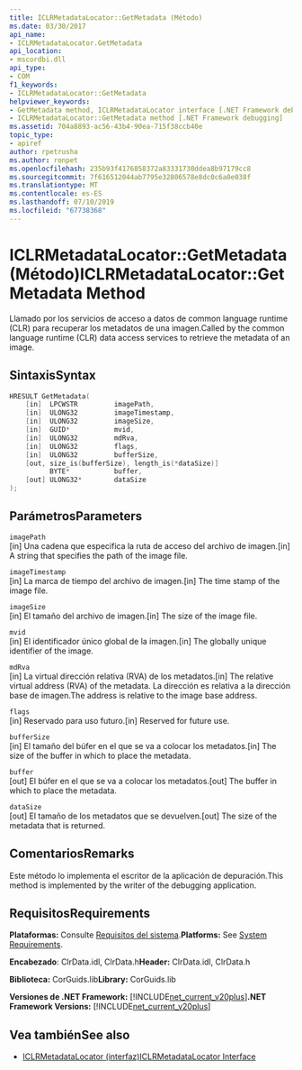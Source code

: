 ```yaml
---
title: ICLRMetadataLocator::GetMetadata (Método)
ms.date: 03/30/2017
api_name:
- ICLRMetadataLocator.GetMetadata
api_location:
- mscordbi.dll
api_type:
- COM
f1_keywords:
- ICLRMetadataLocator::GetMetadata
helpviewer_keywords:
- GetMetadata method, ICLRMetadataLocator interface [.NET Framework debugging]
- ICLRMetadataLocator::GetMetadata method [.NET Framework debugging]
ms.assetid: 704a8893-ac56-43b4-90ea-715f38ccb40e
topic_type:
- apiref
author: rpetrusha
ms.author: ronpet
ms.openlocfilehash: 235b93f4176858372a83331730ddea8b97179cc8
ms.sourcegitcommit: 7f616512044ab7795e32806578e8dc0c6a0e038f
ms.translationtype: MT
ms.contentlocale: es-ES
ms.lasthandoff: 07/10/2019
ms.locfileid: "67738368"
---
```

# <a name="iclrmetadatalocatorgetmetadata-method"></a><span data-ttu-id="d35bd-102">ICLRMetadataLocator::GetMetadata (Método)</span><span class="sxs-lookup"><span data-stu-id="d35bd-102">ICLRMetadataLocator::GetMetadata Method</span></span>
<span data-ttu-id="d35bd-103">Llamado por los servicios de acceso a datos de common language runtime (CLR) para recuperar los metadatos de una imagen.</span><span class="sxs-lookup"><span data-stu-id="d35bd-103">Called by the common language runtime (CLR) data access services to retrieve the metadata of an image.</span></span>  
  
## <a name="syntax"></a><span data-ttu-id="d35bd-104">Sintaxis</span><span class="sxs-lookup"><span data-stu-id="d35bd-104">Syntax</span></span>  
  
```cpp  
HRESULT GetMetadata(  
    [in]  LPCWSTR         imagePath,  
    [in]  ULONG32         imageTimestamp,  
    [in]  ULONG32         imageSize,  
    [in]  GUID*           mvid,  
    [in]  ULONG32         mdRva,  
    [in]  ULONG32         flags,  
    [in]  ULONG32         bufferSize,  
    [out, size_is(bufferSize), length_is(*dataSize)]  
          BYTE*           buffer,  
    [out] ULONG32*        dataSize  
);  
```  
  
## <a name="parameters"></a><span data-ttu-id="d35bd-105">Parámetros</span><span class="sxs-lookup"><span data-stu-id="d35bd-105">Parameters</span></span>  
 `imagePath`  
 <span data-ttu-id="d35bd-106">[in] Una cadena que especifica la ruta de acceso del archivo de imagen.</span><span class="sxs-lookup"><span data-stu-id="d35bd-106">[in] A string that specifies the path of the image file.</span></span>  
  
 `imageTimestamp`  
 <span data-ttu-id="d35bd-107">[in] La marca de tiempo del archivo de imagen.</span><span class="sxs-lookup"><span data-stu-id="d35bd-107">[in] The time stamp of the image file.</span></span>  
  
 `imageSize`  
 <span data-ttu-id="d35bd-108">[in] El tamaño del archivo de imagen.</span><span class="sxs-lookup"><span data-stu-id="d35bd-108">[in] The size of the image file.</span></span>  
  
 `mvid`  
 <span data-ttu-id="d35bd-109">[in] El identificador único global de la imagen.</span><span class="sxs-lookup"><span data-stu-id="d35bd-109">[in] The globally unique identifier of the image.</span></span>  
  
 `mdRva`  
 <span data-ttu-id="d35bd-110">[in] La virtual dirección relativa (RVA) de los metadatos.</span><span class="sxs-lookup"><span data-stu-id="d35bd-110">[in] The relative virtual address (RVA) of the metadata.</span></span> <span data-ttu-id="d35bd-111">La dirección es relativa a la dirección base de imagen.</span><span class="sxs-lookup"><span data-stu-id="d35bd-111">The address is relative to the image base address.</span></span>  
  
 `flags`  
 <span data-ttu-id="d35bd-112">[in] Reservado para uso futuro.</span><span class="sxs-lookup"><span data-stu-id="d35bd-112">[in] Reserved for future use.</span></span>  
  
 `bufferSize`  
 <span data-ttu-id="d35bd-113">[in] El tamaño del búfer en el que se va a colocar los metadatos.</span><span class="sxs-lookup"><span data-stu-id="d35bd-113">[in] The size of the buffer in which to place the metadata.</span></span>  
  
 `buffer`  
 <span data-ttu-id="d35bd-114">[out] El búfer en el que se va a colocar los metadatos.</span><span class="sxs-lookup"><span data-stu-id="d35bd-114">[out] The buffer in which to place the metadata.</span></span>  
  
 `dataSize`  
 <span data-ttu-id="d35bd-115">[out] El tamaño de los metadatos que se devuelven.</span><span class="sxs-lookup"><span data-stu-id="d35bd-115">[out] The size of the metadata that is returned.</span></span>  
  
## <a name="remarks"></a><span data-ttu-id="d35bd-116">Comentarios</span><span class="sxs-lookup"><span data-stu-id="d35bd-116">Remarks</span></span>  
 <span data-ttu-id="d35bd-117">Este método lo implementa el escritor de la aplicación de depuración.</span><span class="sxs-lookup"><span data-stu-id="d35bd-117">This method is implemented by the writer of the debugging application.</span></span>  
  
## <a name="requirements"></a><span data-ttu-id="d35bd-118">Requisitos</span><span class="sxs-lookup"><span data-stu-id="d35bd-118">Requirements</span></span>  
 <span data-ttu-id="d35bd-119">**Plataformas:** Consulte [Requisitos del sistema](../../../../docs/framework/get-started/system-requirements.md).</span><span class="sxs-lookup"><span data-stu-id="d35bd-119">**Platforms:** See [System Requirements](../../../../docs/framework/get-started/system-requirements.md).</span></span>  
  
 <span data-ttu-id="d35bd-120">**Encabezado**: ClrData.idl, ClrData.h</span><span class="sxs-lookup"><span data-stu-id="d35bd-120">**Header:** ClrData.idl, ClrData.h</span></span>  
  
 <span data-ttu-id="d35bd-121">**Biblioteca:** CorGuids.lib</span><span class="sxs-lookup"><span data-stu-id="d35bd-121">**Library:** CorGuids.lib</span></span>  
  
 <span data-ttu-id="d35bd-122">**Versiones de .NET Framework:** [!INCLUDE[net_current_v20plus](../../../../includes/net-current-v20plus-md.md)]</span><span class="sxs-lookup"><span data-stu-id="d35bd-122">**.NET Framework Versions:** [!INCLUDE[net_current_v20plus](../../../../includes/net-current-v20plus-md.md)]</span></span>  
  
## <a name="see-also"></a><span data-ttu-id="d35bd-123">Vea también</span><span class="sxs-lookup"><span data-stu-id="d35bd-123">See also</span></span>

- [<span data-ttu-id="d35bd-124">ICLRMetadataLocator (interfaz)</span><span class="sxs-lookup"><span data-stu-id="d35bd-124">ICLRMetadataLocator Interface</span></span>](../../../../docs/framework/unmanaged-api/debugging/iclrmetadatalocator-interface.md)
